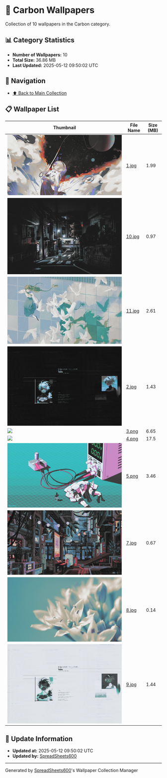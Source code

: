 # 📁 Carbon Wallpapers

Collection of 10 wallpapers in the Carbon category.

## 📊 Category Statistics
- **Number of Wallpapers:** 10
- **Total Size:** 36.86 MB
- **Last Updated:** 2025-05-12 09:50:02 UTC

## 📑 Navigation
- [⬆️ Back to Main Collection](../../README.md)

## 📋 Wallpaper List

| Thumbnail | File Name | Size (MB) |
|-----------|-----------|-----------|
| ![](1.jpg) | [1.jpg](1.jpg) | 1.99 |
| ![](10.jpg) | [10.jpg](10.jpg) | 0.97 |
| ![](11.jpg) | [11.jpg](11.jpg) | 2.61 |
| ![](2.jpg) | [2.jpg](2.jpg) | 1.43 |
| ![](3.png) | [3.png](3.png) | 6.65 |
| ![](4.png) | [4.png](4.png) | 17.5 |
| ![](5.png) | [5.png](5.png) | 3.46 |
| ![](7.jpg) | [7.jpg](7.jpg) | 0.67 |
| ![](8.jpg) | [8.jpg](8.jpg) | 0.14 |
| ![](9.jpg) | [9.jpg](9.jpg) | 1.44 |


## 🔄 Update Information
- **Updated at:** 2025-05-12 09:50:02 UTC
- **Updated by:** [SpreadSheets600](https://github.com/SpreadSheets600)

---
Generated by [SpreadSheets600](https://github.com/SpreadSheets600)'s Wallpaper Collection Manager
